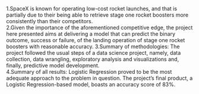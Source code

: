 1.SpaceX is known for operating low-cost rocket launches, and that is partially due to their being able to retrieve stage one rocket boosters more consistently than their competitors.  
2.Given the importance of the aforementioned competitive edge, the project here presented aims at delivering a model that can predict the binary outcome, success or failure, of the landing operation of stage one rocket boosters with reasonable accuracy.
3.Summary of methodologies: The project followed the usual steps of a data science project, namely, data collection, data wrangling, exploratory analysis and visualizations and, finally, predictive model development.  
4.Summary of all results: Logistic Regression proved to be the most adequate approach to the problem in question. The project’s final product, a Logistic Regression-based model, boasts an accuracy score of 83%.
